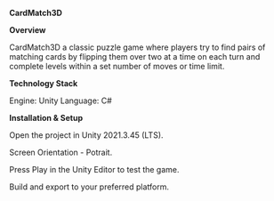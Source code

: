 **CardMatch3D**


**Overview**

CardMatch3D a classic puzzle game where players try to find pairs of matching cards by flipping them over two at a time on each turn and complete levels within a set number of moves or time limit.


**Technology Stack**

Engine: Unity
Language: C#



**Installation & Setup**

Open the project in Unity 2021.3.45 (LTS).

Screen Orientation - Potrait.

Press Play in the Unity Editor to test the game.

Build and export to your preferred platform.
